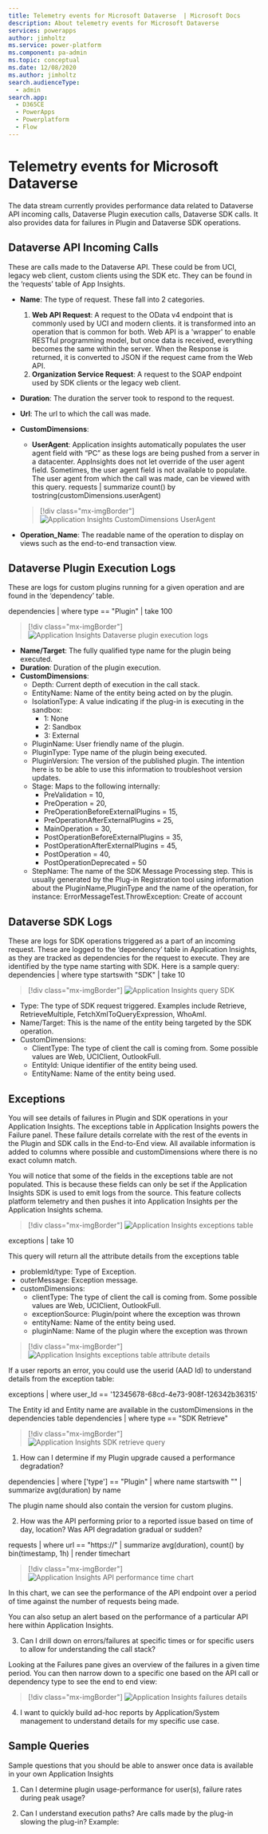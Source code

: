```yaml
---
title: Telemetry events for Microsoft Dataverse  | Microsoft Docs
description: About telemetry events for Microsoft Dataverse 
services: powerapps
author: jimholtz
ms.service: power-platform
ms.component: pa-admin
ms.topic: conceptual
ms.date: 12/08/2020
ms.author: jimholtz
search.audienceType: 
  - admin
search.app:
  - D365CE
  - PowerApps
  - Powerplatform
  - Flow
---
```

# Telemetry events for Microsoft Dataverse 

The data stream currently provides performance data related to Dataverse API incoming calls, Dataverse Plugin execution calls, Dataverse SDK calls. It also provides data for failures in Plugin and Dataverse SDK operations.

## Dataverse API Incoming Calls

These are calls made to the Dataverse API. These could be from UCI, legacy web client, custom clients using the SDK etc. They can be found in the ‘requests’ table of App Insights. 

- **Name**: The type of request. These fall into 2 categories.
  1. **Web API Request**: A request to the OData v4 endpoint that is commonly used by UCI and modern clients. it is transformed into an operation that is common for both. Web API is a 'wrapper' to enable RESTful programming model, but once data is received, everything becomes the same within the server. When the Response is returned, it is converted to JSON if the request came from the Web API.
  2. **Organization Service Request**: A request to the SOAP endpoint used by SDK clients or the legacy web client.
- **Duration**: The duration the server took to respond to the request.
- **Url**: The url to which the call was made.
- **CustomDimensions**:
  - **UserAgent**: Application insights automatically populates the user agent field with “PC” as these logs are being pushed from a server in a datacenter. AppInsights does not let override of the user agent field. Sometimes, the user agent field is not available to populate. The user agent from which the call was made, can be viewed with this query.
  requests
  | summarize count() by tostring(customDimensions.userAgent)

  > [!div class="mx-imgBorder"] 
  > ![Application Insights CustomDimensions UserAgent](media/application-insights-customdimensions-useragent.png "Application Insights CustomDimensions UserAgent")

- **Operation_Name**: The readable name of the operation to display on views such as the end-to-end transaction view.

## Dataverse Plugin Execution Logs

These are logs for custom plugins running for a given operation and are found in the ‘dependency’ table. 

dependencies
| where type == "Plugin"
| take 100

> [!div class="mx-imgBorder"] 
> ![Application Insights Dataverse plugin execution logs](media/application-insights-dataverse-execution-logs.png "Application Insights Dataverse plugin execution logs")

- **Name/Target**: The fully qualified type name for the plugin being executed.
- **Duration**: Duration of the plugin execution.
- **CustomDimensions**: 
  - Depth: Current depth of execution in the call stack.
  - EntityName: Name of the entity being acted on by the plugin.
  - IsolationType:  A value indicating if the plug-in is executing in the sandbox:
    - 1: None
    - 2: Sandbox
    - 3: External
  - PluginName: User friendly name of the plugin.
  - PluginType: Type name of the plugin being executed.
  - PluginVersion: The version of the published plugin. The intention here is to be able to use this information to troubleshoot version updates.
  - Stage: Maps to the following internally:
    - PreValidation = 10,
    - PreOperation = 20,
    - PreOperationBeforeExternalPlugins = 15,
    - PreOperationAfterExternalPlugins = 25,
    - MainOperation = 30,
    - PostOperationBeforeExternalPlugins = 35,
    - PostOperationAfterExternalPlugins = 45,
    - PostOperation = 40,
    - PostOperationDeprecated = 50
  - StepName: The name of the SDK Message Processing step. This is usually generated by the Plug-in Registration tool using information about the PluginName,PluginType and the name of the operation, for instance: ErrorMessageTest.ThrowException: Create of account

## Dataverse SDK Logs

These are logs for SDK operations triggered as a part of an incoming request. These are logged to the ‘dependency’ table in Application Insights, as they are tracked as dependencies for the request to execute. They are identified by the type name starting with SDK. Here is a sample query:
dependencies
| where type startswith "SDK"
| take 10

> [!div class="mx-imgBorder"] 
> ![Application Insights query SDK](media/application-insights-query-sdk.png "Application Insights query SDK")

- Type: The type of SDK request triggered. Examples include Retrieve, RetrieveMultiple, FetchXmlToQueryExpression, WhoAmI.
- Name/Target: This is the name of the entity being targeted by the SDK operation.
- CustomDimensions: 
  - ClientType: The type of client the call is coming from. Some possible values are Web, UCIClient, OutlookFull.
  - EntityId: Unique identifier of the entity being used.
  - EntityName: Name of the entity being used.

## Exceptions

You will see details of failures in Plugin and SDK operations in your Application Insights. The exceptions table in Application Insights powers the Failure panel.
These failure details correlate with the rest of the events in the Plugin and SDK calls in the End-to-End view. All available information is added to columns where possible and customDimensions where there is no exact column match. 

You will notice that some of the fields in the exceptions table are not populated. This is because these fields can only be set if the Application Insights SDK is used to emit logs from the source. This feature collects platform telemetry and then pushes it into Application Insights per the Application Insights schema. 

> [!div class="mx-imgBorder"] 
> ![Application Insights exceptions table](media/application-insights-exceptions-table.png "Application Insights exceptions table")

exceptions
| take 10

This query will return all the attribute details from the exceptions table
- problemId/type: Type of Exception.
- outerMessage: Exception message.
- customDimensions: 
  - clientType: The type of client the call is coming from. Some possible values are Web, UCIClient, OutlookFull.
  - exceptionSource: Plugin/point where the exception was thrown
  - entityName: Name of the entity being used.
  - pluginName: Name of the plugin where the exception was thrown

> [!div class="mx-imgBorder"] 
> ![Application Insights exceptions table attribute details](media/application-insights-exceptions-table-attribute-details.png "Application Insights exceptions table attribute details")

If a user reports an error, you could use the userid (AAD Id) to understand details from the exception table:

exceptions
| where user_Id == '12345678-68cd-4e73-908f-126342b36315'

The Entity id and Entity name are available in the customDimensions in the dependencies table 
dependencies
| where type == "SDK Retrieve"

> [!div class="mx-imgBorder"] 
> ![Application Insights SDK retrieve query](media/application-insights-query-sdk-retrieve.png "Application Insights SDK retrieve query")

1.	How can I determine if my Plugin upgrade caused a performance degradation?

dependencies
| where ['type'] == "Plugin"
| where name startswith "<InsertYourPluginName>"
| summarize avg(duration) by name

The plugin name should also contain the version for custom plugins.

2.	How was the API performing prior to a reported issue based on time of day, location? Was API degradation gradual or sudden?

requests
| where url == "https://<URLHere>"
| summarize avg(duration), count() by bin(timestamp, 1h)
| render timechart 

> [!div class="mx-imgBorder"] 
> ![Application Insights API performance time chart](media/application-insights-api-performance-timechart.png "Application Insights API performance time chart")

In this chart, we can see the performance of the API endpoint over a period of time against the number of requests being made.

You can also setup an alert based on the performance of a particular API here within Application Insights.

3.	Can I drill down on errors/failures at specific times or for specific users to allow for understanding the call stack?

Looking at the Failures pane gives an overview of the failures in a given time period. You can then narrow down to a specific one based on the API call or dependency type to see the end to end view:

> [!div class="mx-imgBorder"] 
> ![Application Insights failures details](media/application-insights-failures-details.png "Application Insights failures details")

4.	I want to quickly build ad-hoc reports by Application/System management to understand details for my specific use case.

## Sample Queries

Sample questions that you should be able to answer once data is available in your own Application Insights

1.	Can I determine plugin usage-performance for user(s), failure rates during peak usage?

2.	Can I understand execution paths? Are calls made by the plug-in slowing the plug-in? 
Example: 

